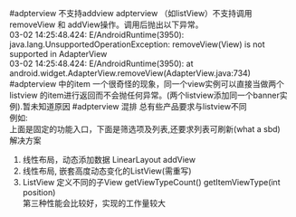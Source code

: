 #adpterview 不支持addview
adpterview （如listView）不支持调用removeView 和 addView操作。调用后抛出以下异常。<br/>
03-02 14:25:48.424: E/AndroidRuntime(3950): java.lang.UnsupportedOperationException: removeView(View) is not supported in AdapterView<br/>
03-02 14:25:48.424: E/AndroidRuntime(3950): 	at android.widget.AdapterView.removeView(AdapterView.java:734)
#adpterview 中的item
一个很奇怪的现象，同一个view实例可以直接当做两个listview 的item进行返回而不会抛任何异常。(两个listview添加同一个banner实例).暂未知道原因
#adpterview 混排
总有些产品要求与listview不同<br/>
例如:<br/>
  上面是固定的功能入口，下面是筛选项及列表,还要求列表可刷新(what a sbd)<br/>
  解决方案
  1. 线性布局，动态添加数据 LinearLayout addView 
  2. 线性布局, 嵌套高度动态变化的ListView(需重写)
  3. ListView 定义不同的子View
      getViewTypeCount()
      getItemViewType(int position)<br/>
  第三种性能会比较好，实现的工作量较大
  
  


